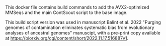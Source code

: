 This docker file contains build commands to add the AVX2-optimized MMSeqs and the main ContScout script to the base image.

This build script version was used in manuscript Balint et al. 2022 "Purging genomes of contamination eliminates systematic bias from evolutionary analyses of ancestral genomes" manuscipt, with a pre-print copy available at https://biorxiv.org/cgi/content/short/2022.11.17.516887v1.
